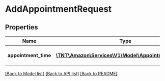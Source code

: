 # AddAppointmentRequest

## Properties
Name | Type | Description | Notes
------------ | ------------- | ------------- | -------------
**appointment_time** | [**\TNT\Amazon\Services\V1\Model\AppointmentTimeInput**](AppointmentTimeInput.md) | Input appointment time details. | 

[[Back to Model list]](../README.md#documentation-for-models) [[Back to API list]](../README.md#documentation-for-api-endpoints) [[Back to README]](../README.md)


